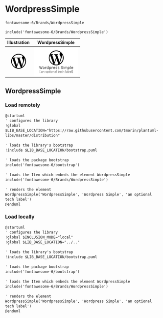 # WordpressSimple


```text
fontawesome-6/Brands/WordpressSimple
```

```text
include('fontawesome-6/Brands/WordpressSimple')
```



| Illustration | WordpressSimple |
| :---: | :---: |
| ![illustration for Illustration](../../fontawesome-6/Brands/WordpressSimple.png) | ![illustration for WordpressSimple](../../fontawesome-6/Brands/WordpressSimple.Local.png) |




## WordpressSimple

### Load remotely
```plantuml
@startuml
' configures the library
!global $LIB_BASE_LOCATION="https://raw.githubusercontent.com/tmorin/plantuml-libs/master/distribution"

' loads the library's bootstrap
!include $LIB_BASE_LOCATION/bootstrap.puml

' loads the package bootstrap
include('fontawesome-6/bootstrap')

' loads the Item which embeds the element WordpressSimple
include('fontawesome-6/Brands/WordpressSimple')

' renders the element
WordpressSimple('WordpressSimple', 'Wordpress Simple', 'an optional tech label')
@enduml
```

### Load locally
```plantuml
@startuml
' configures the library
!global $INCLUSION_MODE="local"
!global $LIB_BASE_LOCATION="../.."

' loads the library's bootstrap
!include $LIB_BASE_LOCATION/bootstrap.puml

' loads the package bootstrap
include('fontawesome-6/bootstrap')

' loads the Item which embeds the element WordpressSimple
include('fontawesome-6/Brands/WordpressSimple')

' renders the element
WordpressSimple('WordpressSimple', 'Wordpress Simple', 'an optional tech label')
@enduml
```

